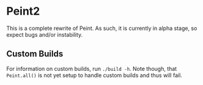 # Peint2

This is a complete rewrite of Peint. As such, it is currently in alpha stage, so expect bugs and/or instability.

## Custom Builds

For information on custom builds, run `./build -h`. Note though, that `Peint.all()` is not yet setup to handle custom builds and thus will fail. 